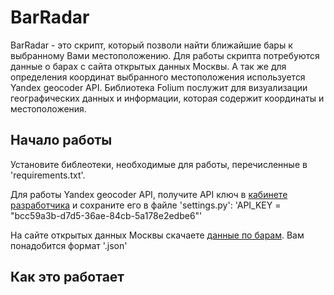 # BarRadar

BarRadar - это скрипт, который позволи найти ближайшие бары к выбранному Вами местоположению.
Для работы скрипта потребуются данные о барах с сайта открытых данных Москвы.
А так же для определения координат выбранного местоположения используется Yandex geocoder API.
Библиотека Folium послужит для визуализации географических данных и информации, которая содержит координаты и местоположения. 

## Начало работы

Установите библеотеки, необходимые для работы, перечисленные в 'requirements.txt'.

Для работы Yandex geocoder API, получите API ключ в [кабинете разработчика](https://developer.tech.yandex.ru/services/) и сохраните его в файле 'settings.py':
'API_KEY = "bcc59a3b-d7d5-36аe-84сb-5а178e2edbe6"'

На сайте открытых данных Москвы скачаете [данные по барам](https://data.mos.ru/opendata/7710881420-bary/data/table?versionNumber=2&releaseNumber=10). Вам понадобится формат '.json'

## Как это работает
